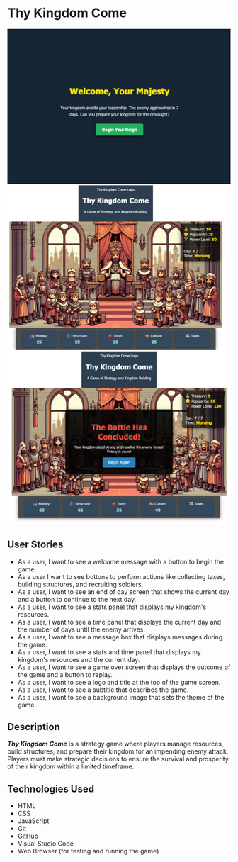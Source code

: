 
# Thy Kingdom Come
<!-- still a work in progress!!! -->
![Start screen of the game](./images/intro.png)
![Main game screen](./images/gameScreen.png)
![End screen of the game](./images/endGame.png)

## User Stories
* As a user, I want to see a welcome message with a button to begin the game.
* As a user I want to see buttons to perform actions like collecting taxes, building structures, and recruiting soldiers.
* As a user, I want to see an end of day screen that shows the current day and a button to continue to the next day.
* As a user, I want to see a stats panel that displays my kingdom's resources.
* As a user, I want to see a time panel that displays the current day and the number of days until the enemy arrives.
* As a user, I want to see a message box that displays messages during the game.
* As a user, I want to see a stats and time panel that displays my kingdom's resources and the current day.
* As a user, I want to see a game over screen that displays the outcome of the game and a button to replay.
* As a user, I want to see a logo and title at the top of the game screen.
* As a user, I want to see a subtitle that describes the game.
* As a user, I want to see a background image that sets the theme of the game.


## Description

***Thy Kingdom Come*** is a strategy game where players manage resources, build structures, and prepare their kingdom for an impending enemy attack. Players must make strategic decisions to ensure the survival and prosperity of their kingdom within a limited timeframe.


## Technologies Used
- HTML
- CSS
- JavaScript
- Git
- GitHub
- Visual Studio Code
- Web Browser (for testing and running the game)

